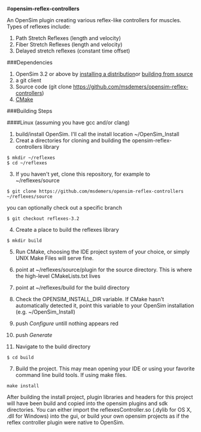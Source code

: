 #**opensim-reflex-controllers**

An OpenSim plugin creating various reflex-like controllers for muscles.  Types of reflexes include:

1. Path Stretch Reflexes (length and velocity)
2. Fiber Stretch Reflexes (length and velocity)
3. Delayed stretch reflexes (constant time offset)

###Dependencies
1. OpenSim 3.2 or above by [installing a distribution](https://simtk.org/home/opensim)or [building from source](https://github.com/opensim-org/opensim-core)
2. a git client
3. Source code (git clone https://github.com/msdemers/opensim-reflex-controllers)
4. [CMake](http://www.cmake.org/)

###Building Steps

####Linux (assuming you have gcc and/or clang)
1. build/install OpenSim. I'll call the install location ~/OpenSim_Install
2. Creat a directories for cloning and building the opensim-reflex-controllers library
```
$ mkdir ~/reflexes
$ cd ~/reflexes
```
3. If you haven't yet, clone this repository, for example to ~/reflexes/source
```
$ git clone https://github.com/msdemers/opensim-reflex-controllers ~/reflexes/source
```
you can optionally check out a specific branch
```
$ git checkout reflexes-3.2
```
4. Create a place to build the reflexes library
```
$ mkdir build
```
5. Run CMake, choosing the IDE project system of your choice, or simply UNIX Make Files will serve fine.
  1. point at ~/reflexes/source/plugin for the source directory. This is where the high-level CMakeLists.txt lives
  2. point at ~/reflexes/build for the build directory
  3. Check the OPENSIM_INSTALL_DIR variable.  If CMake hasn't automatically detected it, point this variable to your OpenSim installation (e.g. ~/OpenSim_Install)
  4. push *Configure* untill nothing appears red
  5. push *Generate*
  
6. Navigate to the build directory
```
$ cd build
```
7. Build the project. This may mean opening your IDE or using your favorite command line build tools.  If using make files.
```
make install
```

After building the install project, plugin libraries and headers for this project will have been build and copied into the opensim plugins and sdk directories. You can either import the reflexesController.so (.dylib for OS X, .dll for Windows) into the gui, or build your own opensim projects as if the reflex controller plugin were native to OpenSim.
